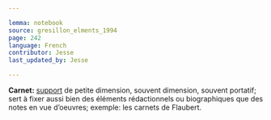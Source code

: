 ```yaml
---

lemma: notebook
source: gresillon_elments_1994
page: 242
language: French
contributor: Jesse
last_updated_by: Jesse

---
```

**Carnet:** [support](textCarrier.html) de petite dimension, souvent dimension, souvent portatif; sert à fixer aussi bien des éléments rédactionnels ou biographiques que des notes en vue d’oeuvres; exemple: les carnets de Flaubert.
